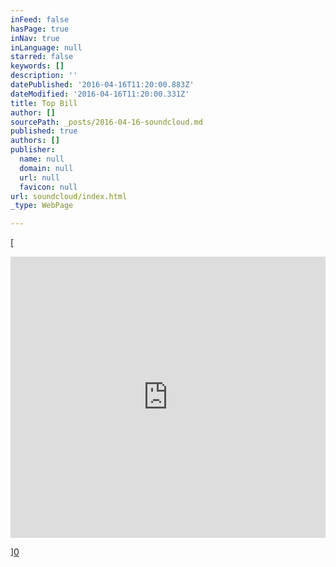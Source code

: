```yaml
---
inFeed: false
hasPage: true
inNav: true
inLanguage: null
starred: false
keywords: []
description: ''
datePublished: '2016-04-16T11:20:00.883Z'
dateModified: '2016-04-16T11:20:00.331Z'
title: Top Bill
author: []
sourcePath: _posts/2016-04-16-soundcloud.md
published: true
authors: []
publisher:
  name: null
  domain: null
  url: null
  favicon: null
url: soundcloud/index.html
_type: WebPage

---
```

[

<iframe width=" 100%" height="450" scrolling="no" frameborder="no" src="https://w.soundcloud.com/player/?url=https%3A//api.soundcloud.com/tracks/246724202&amp;auto_play=false&amp;hide_related=false&amp;show_comments=true&amp;show_user=true&amp;show_reposts=false&amp;visual=true" style="">Top Bill</iframe>

][0]

[0]: href
